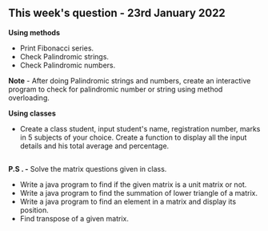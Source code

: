 

## **This week's question - 23rd January 2022**
**Using methods**

 - Print Fibonacci series. 
 -  Check Palindromic strings. 
 -  Check Palindromic numbers.
 
 **Note** - After doing Palindromic strings and numbers, create an interactive program to check for palindromic number or string using method overloading.
 

**Using classes**

 - Create a class student, input student's name, registration number,
    marks in 5 subjects of your choice. Create a function to display
    all the input details and his total average and percentage.

##
**P.S . -**  Solve the matrix questions given in class.
- Write a java program to find if the given matrix is a unit matrix or not.
- Write a java program to find the summation of lower triangle of a matrix.
- Write a java program to find an element in a matrix and display its position.
- Find transpose of a given matrix.
